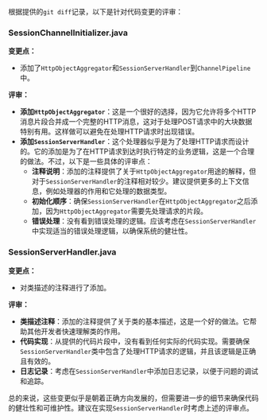 根据提供的`git diff`记录，以下是针对代码变更的评审：

### SessionChannelInitializer.java

**变更点：**
- 添加了`HttpObjectAggregator`和`SessionServerHandler`到`ChannelPipeline`中。

**评审：**
- **添加`HttpObjectAggregator`**：这是一个很好的选择，因为它允许将多个HTTP消息片段合并成一个完整的HTTP消息，这对于处理POST请求中的大块数据特别有用。这样做可以避免在处理HTTP请求时出现错误。
- **添加`SessionServerHandler`**：这个处理器似乎是为了处理HTTP请求而设计的。它的添加是为了在HTTP请求到达时执行特定的业务逻辑，这是一个合理的做法。不过，以下是一些具体的评审点：
  - **注释说明**：添加的注释提供了关于`HttpObjectAggregator`用途的解释，但对于`SessionServerHandler`的注释相对较少。建议提供更多的上下文信息，例如处理器的作用和它处理的数据类型。
  - **初始化顺序**：确保`SessionServerHandler`在`HttpObjectAggregator`之后添加，因为`HttpObjectAggregator`需要先处理请求的片段。
  - **错误处理**：没有看到错误处理的逻辑。应该考虑在`SessionServerHandler`中实现适当的错误处理逻辑，以确保系统的健壮性。

### SessionServerHandler.java

**变更点：**
- 对类描述的注释进行了添加。

**评审：**
- **类描述注释**：添加的注释提供了关于类的基本描述，这是一个好的做法。它帮助其他开发者快速理解类的作用。
- **代码实现**：从提供的代码片段中，没有看到任何实际的代码实现。需要确保`SessionServerHandler`类中包含了处理HTTP请求的逻辑，并且该逻辑是正确且有效的。
- **日志记录**：考虑在`SessionServerHandler`中添加日志记录，以便于问题的调试和追踪。

总的来说，这些变更似乎是朝着正确方向发展的，但需要进一步的细节来确保代码的健壮性和可维护性。建议在实现`SessionServerHandler`时考虑上述的评审点。